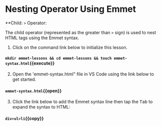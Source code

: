# Nesting Operator Using Emmet

**Child: `>` Operator:

The child operator (represented as the greater than `>` sign) is used to nest HTML tags using the Emmet syntax.

1. Click on the command link below to initialize this lesson.

#### `mkdir emmet-lessons && cd emmet-lessons && touch emmet-syntax.html`{{execute}}

2. Open the 'emmet-syntax.html" file in VS Code using the link below to get started.

#### `emmet-syntax.html`{{open}}

3. Click the link below to add the Emmet syntax line then tap the <kbd>Tab</kbd> to expand the syntax to HTML:
   
#### `div>ul>li`{{copy}}
